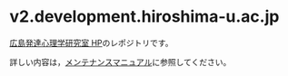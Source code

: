 # v2.development.hiroshima-u.ac.jp

[広島発達心理学研究室 HP](https://development.hiroshima-u.ac.jp/)のレポジトリです。

詳しい内容は，[メンテナンスマニュアル](https://github.com/development-psychology-hiroshima/v2.development.hiroshima-u.ac.jp/tree/master/docs/maintenance.md)に参照してください。
